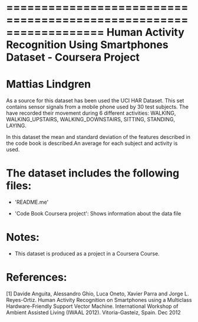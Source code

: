 ==================================================================
Human Activity Recognition Using Smartphones Dataset - Coursera Project
==================================================================
Mattias Lindgren
==================================================================

As a source for this dataset has been used the UCI HAR Dataset. This set contains sensor signals from a mobile phone used by 30 test subjects. The have recorded their movement during 6 different activities: WALKING, WALKING_UPSTAIRS, WALKING_DOWNSTAIRS, SITTING, STANDING, LAYING. 

In this dataset the mean and standard deviation of the features described in the code book is described.An average for each subject and activity is used.


The dataset includes the following files:
=========================================

- 'README.me'

- 'Code Book Coursera project': Shows information about the data file


Notes: 
======
- This dataset is produced as a project in a Coursera Course.


References:
========
[1] Davide Anguita, Alessandro Ghio, Luca Oneto, Xavier Parra and Jorge L. Reyes-Ortiz. Human Activity Recognition on Smartphones using a Multiclass Hardware-Friendly Support Vector Machine. International Workshop of Ambient Assisted Living (IWAAL 2012). Vitoria-Gasteiz, Spain. Dec 2012
